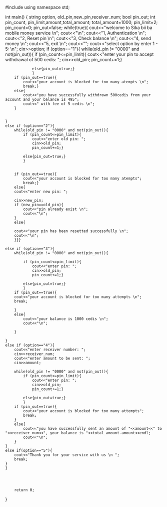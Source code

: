#include <iostream>
using namespace std;


int main() {
	string option, old_pin,new_pin,receiver_num;
	bool pin_out;
	int pin_count, pin_limit,amount,total_amount;
	total_amount=1000;
	pin_limit=2;
	pin_count=0;
	pin_out=false;
	while(true){
		cout<<"welcome to Sika bii ba mobile money service \n";
	    cout<<"\n";
	    cout<<"1, Authentication \n";
	    cout<<"2, Reset pin \n";
    	cout<<"3, Check balance \n";
    	cout<<"4, send money \n";
    	cout<<"5, exit \n";
	    cout<<"";
	    cout<<"select option by enter 1 - 5: \n";
	    cin>>option;
    	if (option=="1"){
    		while(old_pin != "0000" and not(pin_out)){
    			if (pin_count<=pin_limit){
    				cout<<"enter your pin to accept withdrawal of 500 cedis: ";
				    cin>>old_pin;
				    pin_count+=1;}	
				
			    else{pin_out=true;}
		     	}
		if (pin_out==true){
			cout<<"your account is blocked for too many atempts \n";
			break;}
		else{
			cout<<"you have successfully withdrawn 500cedis from your account and your balance is 495";
			cout<<" with fee of 5 cedis \n";
		}
		
		
	}
	else if (option=="2"){
		while(old_pin != "0000" and not(pin_out)){
			if (pin_count<=pin_limit){
				cout<<"enter old pin: ";
				cin>>old_pin;
				pin_count+=1;}	
				
			else{pin_out=true;}
			}
			
			
		if (pin_out==true){
			cout<<"your account is blocked for too many atempts";
			break;}   
		else{
		cout<<"enter new pin: ";
		
		cin>>new_pin;
		if (new_pin==old_pin){
			cout<<"pin already exist \n";
			cout<<"\n";
		}
		else{
		
		cout<<"your pin has been resetted successfully \n";
		cout<<"\n";
		}}}
	
	else if (option=="3"){
		while(old_pin != "0000" and not(pin_out)){
			
			if (pin_count<=pin_limit){
				cout<<"enter pin: ";
				cin>>old_pin;
				pin_count+=1;}	
				
			else{pin_out=true;}
			}
		if (pin_out==true){
		cout<<"your account is blocked for too many attempts \n";
		break;
		
		}
		else{
			cout<<"your balance is 1000 cedis \n";
			cout<<"\n";
			
		}
		
	}
	else if (option=="4"){
		cout<<"enter receiver number: ";
		cin>>receiver_num;
		cout<<"enter amount to be sent: ";
		cin>>amount;
		
		while(old_pin != "0000" and not(pin_out)){
			if (pin_count<=pin_limit){
				cout<<"enter pin: ";
				cin>>old_pin;
				pin_count+=1;}	
				
			else{pin_out=true;}
			}
		if (pin_out==true){
			cout<<"your account is blocked for too many attempts";
			break;
		}
		else{
			cout<<"you have successfully sent an amount of "<<amount<<" to "<<receiver_num<<", your balance is "<<total_amount-amount<<endl;
			cout<<"\n";
		}
	}
	else if(option=="5"){
		cout<<"Thank you for your service with us \n ";
		break;
	}
	}
		
		
	
	
		return 0;
}
